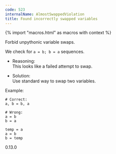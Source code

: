 ```yaml
---
code: 523
internalName: AlmostSwappedViolation
title: Found incorrectly swapped variables
---
```


{% import "macros.html" as macros with context %}

Forbid unpythonic variable swaps.

We check for `a = b; b = a` sequences.

  - Reasoning:  
    This looks like a failed attempt to swap.

  - Solution:  
    Use standard way to swap two variables.

Example:

    # Correct:
    a, b = b, a
    
    # Wrong:
    a = b
    b = a
    
    temp = a
    a = b
    b = temp

<div class="versionadded">

0.13.0

</div>